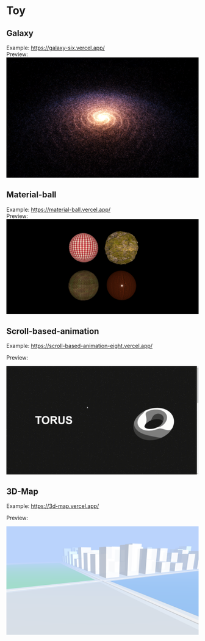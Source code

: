 # Toy
## Galaxy
Example: https://galaxy-six.vercel.app/  
Preview:  
![Galaxy](image-hosting/galaxy.png)  

## Material-ball
Example: https://material-ball.vercel.app/  
Preview:  
![material-ball](image-hosting/material-ball.png)  

## Scroll-based-animation

Example: https://scroll-based-animation-eight.vercel.app/  

Preview:  

![scroll-based-animation](image-hosting/scroll-based-animation.gif)

## 3D-Map

Example: https://3d-map.vercel.app/  

Preview:  

![3d-map](image-hosting/3d-map.png)

